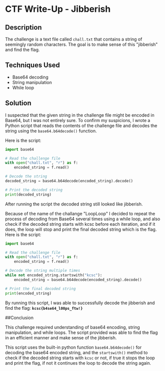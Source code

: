 # CTF Write-Up - Jibberish

## Description

The challenge is a text file called `chall.txt` that contains a string of seemingly random characters. The goal is to make sense of this "jibberish" and find the flag.

## Techniques Used

- Base64 decoding
- String manipulation
- While loop

## Solution

I suspected that the given string in the challenge file might be encoded in Base64, but I was not entirely sure. To confirm my suspicions, I wrote a Python script that reads the contents of the challenge file and decodes the string using the `base64.b64decode()` function. 

Here is the script:

```python
import base64

# Read the challenge file
with open("chall.txt", "r") as f:
    encoded_string = f.read()

# Decode the string
decoded_string = base64.b64decode(encoded_string).decode()

# Print the decoded string
print(decoded_string)
```

After running the script the decoded string still looked like jibberish.

Because of the name of the challange "LoopLoop" I decided to repeat the process of decoding from Base64 several times using a while loop, and also check if the decoded string starts with kcsc before each iteration, and if it does, the loop will stop and print the final decoded string which is the flag. Here is the script:

```python
import base64

# Read the challenge file
with open("chall.txt", "r") as f:
    encoded_string = f.read()

# Decode the string multiple times
while not encoded_string.startswith("kcsc"):
    encoded_string = base64.b64decode(encoded_string).decode()

# Print the final decoded string
print(encoded_string)
```

By running this script, I was able to successfully decode the jibberish and find the flag: **`kcsc{b4se64_l00ps_ftw!}`** 

##Conclusion

This challenge required understanding of base64 encoding, string manipulation, and while loops. The script provided was able to find the flag in an efficient manner and make sense of the jibberish.


This script uses the built-in python function `base64.b64decode()` for decoding the base64 encoded string, and the `startswith()` method to check if the decoded string starts with `kcsc` or not, if true it stops the loop and print the flag, if not it continues the loop to decode the string again.
